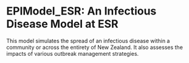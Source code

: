 # EPIModel_ESR: An Infectious Disease Model at ESR

This model simulates the spread of an infectious disease within a community or across the entirety of New Zealand. It also assesses the impacts of various outbreak management strategies.

